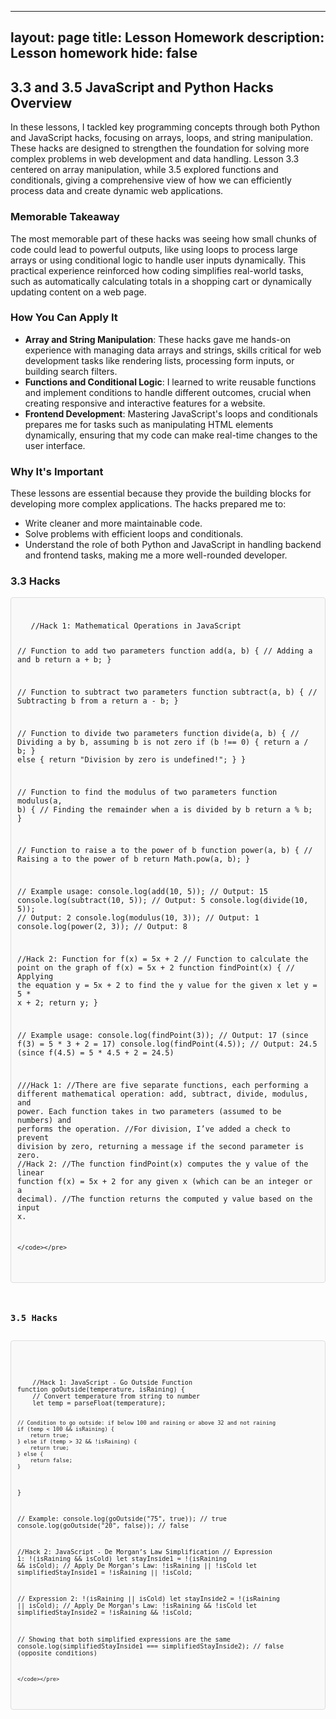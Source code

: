 
---
layout: page
title: Lesson Homework
description: Lesson homework
hide: false
---

## **3.3 and 3.5 JavaScript and Python Hacks Overview**

In these lessons, I tackled key programming concepts through both Python and JavaScript hacks, focusing on arrays, loops, and string manipulation. These hacks are designed to strengthen the foundation for solving more complex problems in web development and data handling. Lesson 3.3 centered on array manipulation, while 3.5 explored functions and conditionals, giving a comprehensive view of how we can efficiently process data and create dynamic web applications.

### **Memorable Takeaway**
The most memorable part of these hacks was seeing how small chunks of code could lead to powerful outputs, like using loops to process large arrays or using conditional logic to handle user inputs dynamically. This practical experience reinforced how coding simplifies real-world tasks, such as automatically calculating totals in a shopping cart or dynamically updating content on a web page.

### **How You Can Apply It**
- **Array and String Manipulation**: These hacks gave me hands-on experience with managing data arrays and strings, skills critical for web development tasks like rendering lists, processing form inputs, or building search filters.
- **Functions and Conditional Logic**: I learned to write reusable functions and implement conditions to handle different outcomes, crucial when creating responsive and interactive features for a website.
- **Frontend Development**: Mastering JavaScript's loops and conditionals prepares me for tasks such as manipulating HTML elements dynamically, ensuring that my code can make real-time changes to the user interface.

### **Why It's Important**
These lessons are essential because they provide the building blocks for developing more complex applications. The hacks prepared me to:
- Write cleaner and more maintainable code.
- Solve problems with efficient loops and conditionals.
- Understand the role of both Python and JavaScript in handling backend and frontend tasks, making me a more well-rounded developer.

### 3.3 Hacks
<div style="background-color: #f9f9f9; border: 1px solid #ddd; border-radius: 4px; padding: 10px; overflow-x: auto;">
    <pre><code>
   //Hack 1: Mathematical Operations in JavaScript

// Function to add two parameters
function add(a, b) {
    // Adding a and b
    return a + b;
}

// Function to subtract two parameters
function subtract(a, b) {
    // Subtracting b from a
    return a - b;
}

// Function to divide two parameters
function divide(a, b) {
    // Dividing a by b, assuming b is not zero
    if (b !== 0) {
        return a / b;
    } else {
        return "Division by zero is undefined!";
    }
}

// Function to find the modulus of two parameters
function modulus(a, b) {
    // Finding the remainder when a is divided by b
    return a % b;
}

// Function to raise a to the power of b
function power(a, b) {
    // Raising a to the power of b
    return Math.pow(a, b);
}

// Example usage:
console.log(add(10, 5));          // Output: 15
console.log(subtract(10, 5));     // Output: 5
console.log(divide(10, 5));       // Output: 2
console.log(modulus(10, 3));      // Output: 1
console.log(power(2, 3));         // Output: 8



//Hack 2: Function for f(x) = 5x + 2
// Function to calculate the point on the graph of f(x) = 5x + 2
function findPoint(x) {
    // Applying the equation y = 5x + 2 to find the y value for the given x
    let y = 5 * x + 2;
    return y;
}

// Example usage:
console.log(findPoint(3));   // Output: 17 (since f(3) = 5 * 3 + 2 = 17)
console.log(findPoint(4.5)); // Output: 24.5 (since f(4.5) = 5 * 4.5 + 2 = 24.5)



///Hack 1:
//There are five separate functions, each performing a different mathematical operation: add, subtract, divide, modulus, and power. Each function takes in two parameters (assumed to be numbers) and performs the operation.
//For division, I’ve added a check to prevent division by zero, returning a message if the second parameter is zero.
//Hack 2:
//The function findPoint(x) computes the y value of the linear function f(x) = 5x + 2 for any given x (which can be an integer or a decimal).
//The function returns the computed y value based on the input x.


    </code></pre>
</div>


### 3.5 Hacks
<div style="background-color: #f9f9f9; border: 1px solid #ddd; border-radius: 4px; padding: 10px; overflow-x: auto;">
    <pre><code>
    //Hack 1: JavaScript - Go Outside Function
function goOutside(temperature, isRaining) {
    // Convert temperature from string to number
    let temp = parseFloat(temperature);

    // Condition to go outside: if below 100 and raining or above 32 and not raining
    if (temp < 100 && isRaining) {
        return true;
    } else if (temp > 32 && !isRaining) {
        return true;
    } else {
        return false;
    }
}

// Example:
console.log(goOutside("75", true));  // true
console.log(goOutside("20", false)); // false





//Hack 2: JavaScript - De Morgan’s Law Simplification
// Expression 1: !(isRaining && isCold)
let stayInside1 = !(isRaining && isCold);
// Apply De Morgan's Law: !isRaining || !isCold
let simplifiedStayInside1 = !isRaining || !isCold;

// Expression 2: !(isRaining || isCold)
let stayInside2 = !(isRaining || isCold);
// Apply De Morgan's Law: !isRaining && !isCold
let simplifiedStayInside2 = !isRaining && !isCold;

// Showing that both simplified expressions are the same
console.log(simplifiedStayInside1 === simplifiedStayInside2); // false (opposite conditions)

    </code></pre>
</div>
